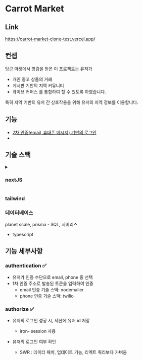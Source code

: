 # Carrot Market

## Link
https://carrot-market-clone-test.vercel.app/

## 컨셉
당근 마켓에서 영감을 받은 이 프로젝트는 유저가 
- 개인 중고 상품의 거래
- 게시판 기반의 지역 커뮤니티
- 라이브 커머스
를 통합하여 할 수 있도록 하였습니다.

특히 지역 기반의 유저 간 상호작용을 위해 유저의 지역 정보를 이용합니다.

## 기능
- [2차 인증(email, 휴대폰 메시지) 기반의 로그인](#인증)
- 


## 기술 스택

<details>
<summary><h3>nextJS</h3> </summary>

  ## 왜 CRA(create-react-app)가 아닌 nextJS인가
  </details>





### tailwind









### 데이터베이스
planet scale, prisma
    - SQL, 서버리스

- typescript


## 기능 세부사항

### authentication ✅
- 유저가 인증 수단으로 email, phone 중 선택
- 1차 인증 주소로 발송된 토큰을 입력하여 인증
  - email 인증 기술 스택: nodemailer
  - phone 인증 기술 스택: twilio

### authorize ✅



- 유저의 로그인 성공 시, 세션에 유저 id 저장

  - iron- session 사용

- 유저의 로그인 여부 확인
  - SWR : 데이터 패치, 업데이트 기능, 리엑트 쿼리보다 가벼움

